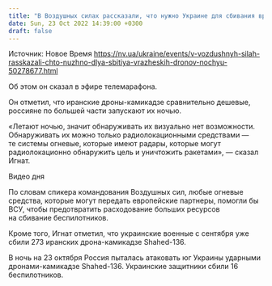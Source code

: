 ```yaml
---
title: "В Воздушных силах рассказали, что нужно Украине для сбивания вражеских дронов ночью"
date: Sun, 23 Oct 2022 14:39:00 +0300
draft: false
---
```

Источник: Новое Время https://nv.ua/ukraine/events/v-vozdushnyh-silah-rasskazali-chto-nuzhno-dlya-sbitiya-vrazheskih-dronov-nochyu-50278677.html


Об этом он сказал в эфире телемарафона.

Он отметил, что иранские дроны-камикадзе сравнительно дешевые, россияне по большей части запускают их ночью.

«Летают ночью, значит обнаруживать их визуально нет возможности. Обнаруживать их можно только радиолокационными средствами — те системы огневые, которые имеют радары, которые могут радиолокационно обнаружить цель и уничтожить ракетами», — сказал Игнат.

 Видео дня   

По словам спикера командования Воздушных сил, любые огневые средства, которые могут передать европейские партнеры, помогли бы ВСУ, чтобы предотвратить расходование больших ресурсов на сбивание беспилотников.

Кроме того, Игнат отметил, что украинские военные с сентября уже сбили 273 иранских дрона-камикадзе Shahed-136.

В ночь на 23 октября Россия пыталась атаковать юг Украины ударными дронами-камикадзе Shahed-136. Украинские защитники сбили 16 беспилотников.
